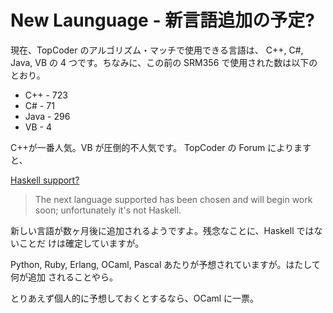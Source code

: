 # New Launguage - 新言語追加の予定?

<!--
date = "2007-07-24"
-->

現在、TopCoder のアルゴリズム・マッチで使用できる言語は、 C++, C\#, Java, VB の
4 つです。ちなみに、この前の SRM356 で使用された数は以下のとおり。

- C++ - 723
- C\# - 71
- Java - 296
- VB - 4

C++が一番人気。VB が圧倒的不人気です。 TopCoder の Forum によりますと、

[Haskell support?](http://forums.topcoder.com/?module=Thread&threadID=581215#832198)

> The next language supported has been chosen and will begin work soon;
> unfortunately it's not Haskell.

新しい言語が数ヶ月後に追加されるようですよ。残念なことに、Haskell ではないことだ
けは確定していますが。

Python, Ruby, Erlang, OCaml, Pascal あたりが予想されていますが。はたして何が追加
されることやら。

とりあえず個人的に予想しておくとするなら、OCaml に一票。

